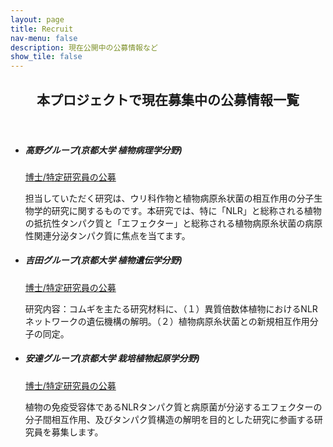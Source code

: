 ```yaml
---
layout: page
title: Recruit
nav-menu: false
description: 現在公開中の公募情報など
show_tile: false
---
```


<!-- Main -->
<div id="main">

<!-- One -->
<section id="one">
	<div class="inner">
        <header class="major">
			<h2>本プロジェクトで現在募集中の公募情報一覧</h2>
		</header>
        <ul>
            <li><h5>高野グループ(京都大学 植物病理学分野)</h5>
                <a href="https://jrecin.jst.go.jp/seek/SeekJorDetail?id=D124031580" class="button next small">博士/特定研究員の公募</a><br>
                <p>担当していただく研究は、ウリ科作物と植物病原糸状菌の相互作用の分子生物学的研究に関するものです。本研究では、特に「NLR」と総称される植物の抵抗性タンパク質と「エフェクター」と総称される植物病原糸状菌の病原性関連分泌タンパク質に焦点を当てます。</p>
            </li>
            <li><h5>吉田グループ(京都大学 植物遺伝学分野)</h5>
                <a href="https://jrecin.jst.go.jp/seek/SeekJorDetail?id=D124050085" class="button next small">博士/特定研究員の公募</a><br>
                <p>研究内容：コムギを主たる研究材料に、（１）異質倍数体植物におけるNLRネットワークの遺伝機構の解明。（２）植物病原糸状菌との新規相互作用分子の同定。</p>
            </li>
            <li><h5>安達グループ(京都大学 栽培植物起原学分野)</h5>
                <a href="https://jrecin.jst.go.jp/seek/SeekJorDetail?id=D124050070" class="button next small">博士/特定研究員の公募</a><br>
                <p>植物の免疫受容体であるNLRタンパク質と病原菌が分泌するエフェクターの分子間相互作用、及びタンパク質構造の解明を目的とした研究に参画する研究員を募集します。</p>
            </li>
        </ul>
	</div>
</section>
